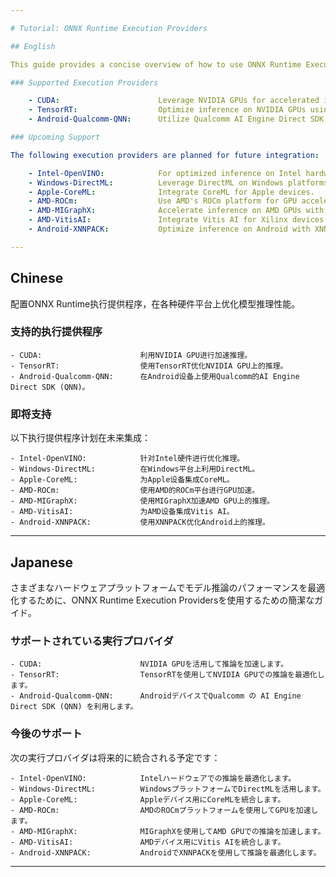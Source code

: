 ```yaml
---

# Tutorial: ONNX Runtime Execution Providers

## English

This guide provides a concise overview of how to use ONNX Runtime Execution Providers to enhance model inference performance across various hardware platforms.

### Supported Execution Providers

    - CUDA:                      Leverage NVIDIA GPUs for accelerated inference.
    - TensorRT:                  Optimize inference on NVIDIA GPUs using TensorRT.
    - Android-Qualcomm-QNN:      Utilize Qualcomm AI Engine Direct SDK (QNN) on Android devices.

### Upcoming Support

The following execution providers are planned for future integration:

    - Intel-OpenVINO:            For optimized inference on Intel hardware.
    - Windows-DirectML:          Leverage DirectML on Windows platforms.
    - Apple-CoreML:              Integrate CoreML for Apple devices.
    - AMD-ROCm:                  Use AMD's ROCm platform for GPU acceleration.
    - AMD-MIGraphX:              Accelerate inference on AMD GPUs with MIGraphX.
    - AMD-VitisAI:               Integrate Vitis AI for Xilinx devices.
    - Android-XNNPACK:           Optimize inference on Android with XNNPACK.

---
```


## Chinese

配置ONNX Runtime执行提供程序，在各种硬件平台上优化模型推理性能。

### 支持的执行提供程序

    - CUDA:                      利用NVIDIA GPU进行加速推理。
    - TensorRT:                  使用TensorRT优化NVIDIA GPU上的推理。
    - Android-Qualcomm-QNN:      在Android设备上使用Qualcomm的AI Engine Direct SDK (QNN)。

### 即将支持

以下执行提供程序计划在未来集成：

    - Intel-OpenVINO:            针对Intel硬件进行优化推理。
    - Windows-DirectML:          在Windows平台上利用DirectML。
    - Apple-CoreML:              为Apple设备集成CoreML。
    - AMD-ROCm:                  使用AMD的ROCm平台进行GPU加速。
    - AMD-MIGraphX:              使用MIGraphX加速AMD GPU上的推理。
    - AMD-VitisAI:               为AMD设备集成Vitis AI。
    - Android-XNNPACK:           使用XNNPACK优化Android上的推理。

---

## Japanese

さまざまなハードウェアプラットフォームでモデル推論のパフォーマンスを最適化するために、ONNX Runtime Execution Providersを使用するための簡潔なガイド。

### サポートされている実行プロバイダ

    - CUDA:                      NVIDIA GPUを活用して推論を加速します。
    - TensorRT:                  TensorRTを使用してNVIDIA GPUでの推論を最適化します。
    - Android-Qualcomm-QNN:      AndroidデバイスでQualcomm の AI Engine Direct SDK (QNN) を利用します。

### 今後のサポート

次の実行プロバイダは将来的に統合される予定です：

    - Intel-OpenVINO:            Intelハードウェアでの推論を最適化します。
    - Windows-DirectML:          WindowsプラットフォームでDirectMLを活用します。
    - Apple-CoreML:              Appleデバイス用にCoreMLを統合します。
    - AMD-ROCm:                  AMDのROCmプラットフォームを使用してGPUを加速します。
    - AMD-MIGraphX:              MIGraphXを使用してAMD GPUでの推論を加速します。
    - AMD-VitisAI:               AMDデバイス用にVitis AIを統合します。
    - Android-XNNPACK:           AndroidでXNNPACKを使用して推論を最適化します。

---
